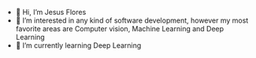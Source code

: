 - 👋 Hi, I’m Jesus Flores
- 👀 I’m interested in any kind of software development, however my most favorite areas are Computer vision, Machine Learning and Deep Learning
- 🌱 I’m currently learning Deep Learning 

<!---
55jflores/55jflores is a ✨ special ✨ repository because its `README.md` (this file) appears on your GitHub profile.
You can click the Preview link to take a look at your changes.
--->
